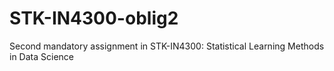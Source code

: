 # STK-IN4300-oblig2
Second mandatory assignment in STK-IN4300: Statistical Learning Methods in Data Science
